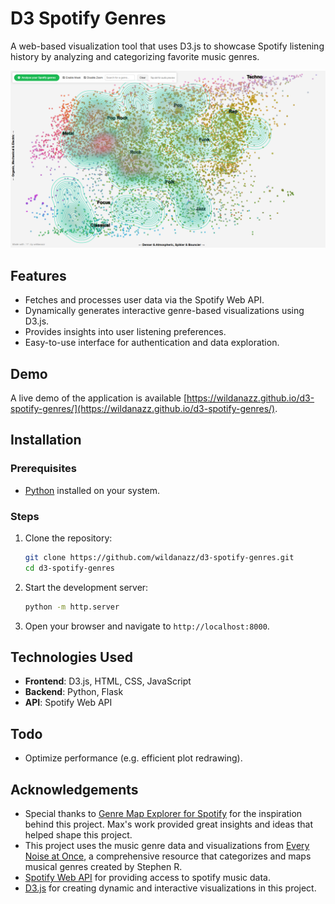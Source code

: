 # D3 Spotify Genres

A web-based visualization tool that uses D3.js to showcase Spotify listening history by analyzing and categorizing favorite music genres.

![Spotify Genres](./data/image.png)

## Features

- Fetches and processes user data via the Spotify Web API.
- Dynamically generates interactive genre-based visualizations using D3.js.
- Provides insights into user listening preferences.
- Easy-to-use interface for authentication and data exploration.

## Demo

A live demo of the application is available [https://wildanazz.github.io/d3-spotify-genres/](https://wildanazz.github.io/d3-spotify-genres/).

## Installation

### Prerequisites

- [Python](https://www.python.org/) installed on your system.

### Steps

1. Clone the repository:
   ```bash
   git clone https://github.com/wildanazz/d3-spotify-genres.git
   cd d3-spotify-genres
   ```

2. Start the development server:
   ```bash
   python -m http.server
   ```

3. Open your browser and navigate to `http://localhost:8000`.

## Technologies Used

- **Frontend**: D3.js, HTML, CSS, JavaScript
- **Backend**: Python, Flask
- **API**: Spotify Web API

## Todo

- Optimize performance (e.g. efficient plot redrawing).

## Acknowledgements

- Special thanks to [Genre Map Explorer for Spotify](https://observablehq.com/@mjbo/genre-map-explorer-for-spotify) for the inspiration behind this project. Max's work provided great insights and ideas that helped shape this project.
- This project uses the music genre data and visualizations from [Every Noise at Once](https://everynoise.com/), a comprehensive resource that categorizes and maps musical genres created by Stephen R.
- [Spotify Web API](https://developer.spotify.com/documentation/web-api/) for providing access to spotify music data.
- [D3.js](https://d3js.org/) for creating dynamic and interactive visualizations in this project.
